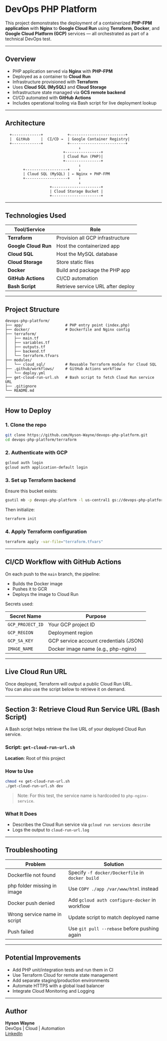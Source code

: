 # DevOps PHP Platform

This project demonstrates the deployment of a containerized **PHP-FPM application** with **Nginx** to **Google Cloud Run** using **Terraform**, **Docker**, and **Google Cloud Platform (GCP)** services — all orchestrated as part of a technical DevOps test.

---

## Overview

- PHP application served via **Nginx** with **PHP-FPM**
- Deployed as a container to **Cloud Run**
- Infrastructure provisioned with **Terraform**
- Uses **Cloud SQL (MySQL)** and **Cloud Storage**
- Infrastructure state managed via **GCS remote backend**
- CI/CD automated with **GitHub Actions**
- Includes operational tooling via Bash script for live deployment lookup

---

## Architecture

```text
  +-------------+           +-------------------------+
  |  GitHub     |  CI/CD →  | Google Container Registry|
  +-------------+           +-------------------------+
                                 ↓
                          +----------------+
                          | Cloud Run (PHP)|
                          +----------------+
                                 ↓
        +-------------------+    ↓
        | Cloud SQL (MySQL) | ← Nginx + PHP-FPM
        +-------------------+    ↑
                                 ↓
                    +----------------------+
                    | Cloud Storage Bucket |
                    +----------------------+
```

---

## Technologies Used

| Tool/Service       | Role                                  |
|--------------------|---------------------------------------|
| **Terraform**       | Provision all GCP infrastructure     |
| **Google Cloud Run**| Host the containerized app           |
| **Cloud SQL**       | Host the MySQL database              |
| **Cloud Storage**   | Store static files                   |
| **Docker**          | Build and package the PHP app        |
| **GitHub Actions**  | CI/CD automation                     |
| **Bash Script**     | Retrieve service URL after deploy    |

---

## Project Structure

```
devops-php-platform/
├── app/                   # PHP entry point (index.php)
├── docker/                # Dockerfile and Nginx config
├── terraform/
│   ├── main.tf
│   ├── variables.tf
│   ├── outputs.tf
│   ├── backend.tf
│   └── terraform.tfvars
├── modules/
│   └── cloud_sql/         # Reusable Terraform module for Cloud SQL
├── .github/workflows/     # GitHub Actions workflow
│   └── deploy.yml
├── get-cloud-run-url.sh   # Bash script to fetch Cloud Run service URL
├── .gitignore
└── README.md
```

---

## How to Deploy

### 1. Clone the repo

```bash
git clone https://github.com/Hyson-Wayne/devops-php-platform.git
cd devops-php-platform/terraform
```

### 2. Authenticate with GCP

```bash
gcloud auth login
gcloud auth application-default login
```

### 3. Set up Terraform backend

Ensure this bucket exists:

```bash
gsutil mb -p devops-php-platform -l us-central1 gs://devops-php-platform-tfstate
```

Then initialize:

```bash
terraform init
```

### 4. Apply Terraform configuration

```bash
terraform apply -var-file="terraform.tfvars"
```

---

## CI/CD Workflow with GitHub Actions

On each push to the `main` branch, the pipeline:

- Builds the Docker image
- Pushes it to GCR
- Deploys the image to Cloud Run

Secrets used:

| Secret Name       | Purpose                       |
|-------------------|-------------------------------|
| `GCP_PROJECT_ID`  | Your GCP project ID           |
| `GCP_REGION`      | Deployment region             |
| `GCP_SA_KEY`      | GCP service account credentials (JSON) |
| `IMAGE_NAME`      | Docker image name (e.g., php-nginx) |

---

## Live Cloud Run URL

Once deployed, Terraform will output a public Cloud Run URL.  
You can also use the script below to retrieve it on demand.

---

## Section 3: Retrieve Cloud Run Service URL (Bash Script)

A Bash script helps retrieve the live URL of your deployed Cloud Run service.

### Script: `get-cloud-run-url.sh`

**Location**: Root of this project

### How to Use

```bash
chmod +x get-cloud-run-url.sh
./get-cloud-run-url.sh dev
```

> Note: For this test, the service name is hardcoded to `php-nginx-service`.

### What It Does

- Describes the Cloud Run service via `gcloud run services describe`
- Logs the output to `cloud-run-url.log`

---

## Troubleshooting

| Problem | Solution |
|---------|----------|
| Dockerfile not found | Specify `-f docker/Dockerfile` in `docker build` |
| php folder missing in image | Use `COPY ./app /var/www/html` instead |
| Docker push denied | Add `gcloud auth configure-docker` in workflow |
| Wrong service name in script | Update script to match deployed name |
| Push failed | Use `git pull --rebase` before pushing again |

---

## Potential Improvements

- Add PHP unit/integration tests and run them in CI
- Use Terraform Cloud for remote state management
- Add separate staging/production environments
- Automate HTTPS with a global load balancer
- Integrate Cloud Monitoring and Logging

---

## Author

**Hyson Wayne**  
DevOps | Cloud | Automation  
[LinkedIn](https://www.linkedin.com/in/nditafon-hyson-762a6623b/)
